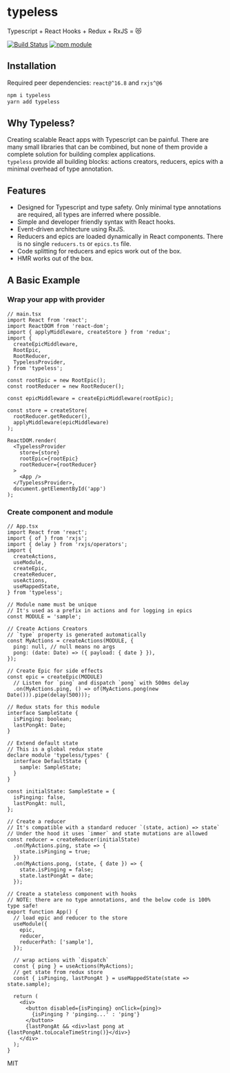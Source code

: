 # typeless

Typescript + React Hooks + Redux + RxJS = 😻


[![Build Status](https://travis-ci.org/BetterCallSky/typeless.svg?branch=master)](https://travis-ci.org/BetterCallSky/typeless) [![npm module](https://badge.fury.io/js/typeless.svg)](https://www.npmjs.org/package/typeless)

## Installation
Required peer dependencies: `react@^16.8` and `rxjs^@6`

```bash
npm i typeless
yarn add typeless
```

## Why Typeless?
Creating scalable React apps with Typescript can be painful. There are many small libraries that can be combined, but none of them provide a complete solution for building complex applications.  
`typeless` provide all building blocks: actions creators, reducers, epics with a minimal overhead of type annotation.  


## Features
- Designed for Typescript and type safety. Only minimal type annotations are required, all types are inferred where possible.
- Simple and developer friendly syntax with React hooks.
- Event-driven architecture using RxJS.
- Reducers and epics are loaded dynamically in React components. There is no single `reducers.ts` or `epics.ts` file.
- Code splitting for reducers and epics work out of the box.
- HMR works out of the box.


## A Basic Example

### Wrap your app with provider

```tsx
// main.tsx
import React from 'react';
import ReactDOM from 'react-dom';
import { applyMiddleware, createStore } from 'redux';
import {
  createEpicMiddleware,
  RootEpic,
  RootReducer,
  TypelessProvider,
} from 'typeless';

const rootEpic = new RootEpic();
const rootReducer = new RootReducer();

const epicMiddleware = createEpicMiddleware(rootEpic);

const store = createStore(
  rootReducer.getReducer(),
  applyMiddleware(epicMiddleware)
);

ReactDOM.render(
  <TypelessProvider
    store={store}
    rootEpic={rootEpic}
    rootReducer={rootReducer}
  >
    <App />
  </TypelessProvider>,
  document.getElementById('app')
);
```


### Create component and module

```tsx
// App.tsx
import React from 'react';
import { of } from 'rxjs';
import { delay } from 'rxjs/operators';
import {
  createActions,
  useModule,
  createEpic,
  createReducer,
  useActions,
  useMappedState,
} from 'typeless';

// Module name must be unique
// It's used as a prefix in actions and for logging in epics
const MODULE = 'sample';

// Create Actions Creators
// `type` property is generated automatically
const MyActions = createActions(MODULE, {
  ping: null, // null means no args
  pong: (date: Date) => ({ payload: { date } }),
});

// Create Epic for side effects
const epic = createEpic(MODULE)
  // Listen for `ping` and dispatch `pong` with 500ms delay
  .on(MyActions.ping, () => of(MyActions.pong(new Date())).pipe(delay(500)));

// Redux stats for this module
interface SampleState {
  isPinging: boolean;
  lastPongAt: Date;
}

// Extend default state
// This is a global redux state
declare module 'typeless/types' {
  interface DefaultState {
    sample: SampleState;
  }
}

const initialState: SampleState = {
  isPinging: false,
  lastPongAt: null,
};

// Create a reducer
// It's compatible with a standard reducer `(state, action) => state`
// Under the hood it uses `immer` and state mutations are allowed
const reducer = createReducer(initialState)
  .on(MyActions.ping, state => {
    state.isPinging = true;
  })
  .on(MyActions.pong, (state, { date }) => {
    state.isPinging = false;
    state.lastPongAt = date;
  });

// Create a stateless component with hooks
// NOTE: there are no type annotations, and the below code is 100% type safe!
export function App() {
  // load epic and reducer to the store
  useModule({
    epic,
    reducer,
    reducerPath: ['sample'],
  });

  // wrap actions with `dispatch`
  const { ping } = useActions(MyActions);
  // get state from redux store
  const { isPinging, lastPongAt } = useMappedState(state => state.sample);

  return (
    <div>
      <button disabled={isPinging} onClick={ping}>
        {isPinging ? 'pinging...' : 'ping'}
      </button>
      {lastPongAt && <div>last pong at {lastPongAt.toLocaleTimeString()}</div>}
    </div>
  );
}
```


MIT